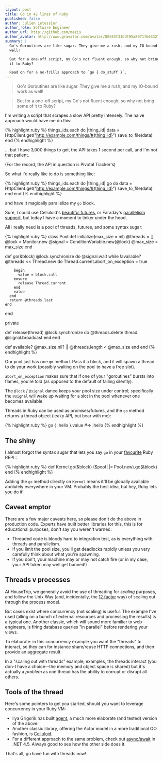 ```yaml
---
layout: post
title: Go in 42 lines of Ruby
published: false
author: Julien Letessier
author_role: Software Engineer
author_url: http://github.com/mezis
author_avatar: http://www.gravatar.com/avatar/88683f31bdf05a8071fb08327b3919cb
summary: |
  Go's Goroutines are like sugar. They give me a rush, and my IO-bound work as
  well!

  But for a one-off script, my Go's not fluent enough, so why not bring some of
  it to Ruby?

  Read on for a no-frills approach to `go { do_stuff }`.
---
```


> Go's Goroutines are like sugar. They give me a rush, and my IO-bound work as
> well!

> But for a one-off script, my Go's not fluent enough, so why not bring some of
> it to Ruby?

I'm writing a script that scrapes a slow API pretty intensely.
The naive approach would have me do this:

{% highlight ruby %}
things_ids.each do |thing_id|
  data = HttpClient.get("http://example.com/things/#{thing_id}")
  save_to_file(data)
end
{% endhighlight %}

... but I have 3,000 things to get, the API takes 1 second per call, and I'm not
that patient.

(For the record, the API in question is Pivotal Tracker's)

So what I'd really like to do is something like:

{% highlight ruby %}
things_ids.each do |thing_id|
  go do
    data = HttpClient.get("http://example.com/things/#{thing_id}")
    save_to_file(data)
  end
end
{% endhighlight %}

and have it magically parallelize my `go` block.

Sure, I could use Celluloid's [beautiful
futures](https://github.com/celluloid/celluloid/wiki/Futures), or Faraday's
[parallelism
support](https://github.com/lostisland/faraday/wiki/Parallel-requests), but
today I have a moment to tinker under the hood.

All I really need is a pool of threads, futures, and some syntax sugar:

{% highlight ruby %}
class Pool
  def initialize(max_size = nil)
    @threads = []
    @lock    = Monitor.new
    @signal  = ConditionVariable.new(@lock)
    @max_size = max_size
  end

  def go(&block)
    @lock.synchronize do
      @signal.wait while !available?
      @threads << Thread.new do
        Thread.current.abort_on_exception = true

        begin
          value = block.call
        ensure
          release Thread.current
        end
        value
      end
      return @threads.last
    end
  end

  private

  def release(thread)
    @lock.synchronize do
      @threads.delete thread
      @signal.broadcast
    end
  end

  def available?
    @max_size.nil? || @threads.length < @max_size
  end
end
{% endhighlight %}


Our pool just has one `go` method. Pass it a block, and it will spawn a thread
to do your work (possibly waiting on the pool to have a free slot).

`abort_on_exception` makes sure that if one of your "goroutines" bursts into
flames, you're told (as opposed to the default of failing silently).

The `@lock` / `@signal` dance keeps your pool size under control;
specifically the `@signal` will wake up waiting for a slot in the pool whenever
one becomes available.

Threads in Ruby can be used as promises/futures, and the `go` method returns a
thread object (leaky API, but bear with me):

{% highlight ruby %}
go { :hello }.value
#=> :hello
{% endhighlight %}


## The shiny

I almost forgot the syntax sugar that lets you say `go` in your
[favourite](https://github.com/pry/pry) Ruby REPL:


{% highlight ruby %}
def Kernel.go(&block)
  ($pool ||= Pool.new).go(&block)
end
{% endhighlight %}

Adding the `go` method directly on `Kernel` means it'll be globally available
abolutely everywhere in your VM.
Probably the best idea, but hey, Ruby lets you do it!


## Caveat emptor

There are a few major caveats here, so please don't do the above in production code.
Experts have built better libraries for this, this is for educational purposes, don't
say you weren't warned:

- Threaded code is bloody hard to integration test, as is everything with
  threads and parallelism.
- If you limit the pool size, you'll get deadlocks rapidly unless you very
  carefully think about what you're spawning.
- If you don't, your machine may or may not catch fire (or in my case, your API
  token may well get banned!)


## Threads v processes

At HouseTrip, we generally avoid the use of threading for _scaling_ purposes,
and follow the Unix Way (and, incidentally, the [12
factor](http://12factor.net/concurrency) way) of scaling out through the process
model.

But cases exist where concurrency (not scaling) is useful. The example I've used
(alling on a bunch of external resources and processing the results) is a
typical one. Another classic, which will sound more familiar to web engineers,
is firing database queries "in parallel" before rendering your views.

To elaborate: in this concurrency example you want the "threads" to interact, so
they can for instance share/reuse HTTP connections, and then provide an
aggregate result.

In a "scaling out with threads" example, examples, the threads interact (you
don-t have a choice—the memory and object space is shared) but it's actually a
_problem_ as one thread has the ability to corrupt  or disrupt all others.


## Tools of the thread

Here's some pointers to get you started, should you want to leverage concurrency
in your Ruby VM:

- Ilya Grigorik has built [agent](https://github.com/igrigorik/agent/), a much
  more elaborate (and tested) version of the above.
- Another classic library, offering the Actor model in a more traditional OO
  fashion, is [Celluloid](http://celluloid.io/).
- For a different approach to the same problem, check out
  [async/await](http://stackoverflow.com/questions/14455293/async-and-await) in
  .NET 4.5. Always good to see how the other side does it.


That's all, go have fun with threads now!
